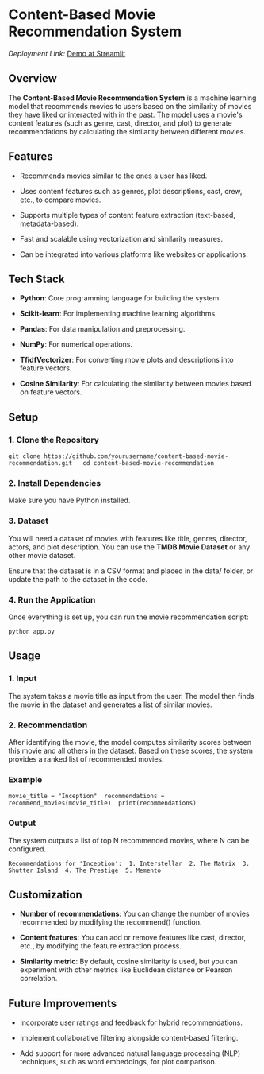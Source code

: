 Content-Based Movie Recommendation System
=========================================

*Deployment Link:* [Demo at Streamlit](https://rock-mine-prediction.streamlit.app/)

Overview
--------

The **Content-Based Movie Recommendation System** is a machine learning model that recommends movies to users based on the similarity of movies they have liked or interacted with in the past. The model uses a movie's content features (such as genre, cast, director, and plot) to generate recommendations by calculating the similarity between different movies.

Features
--------

*   Recommends movies similar to the ones a user has liked.
    
*   Uses content features such as genres, plot descriptions, cast, crew, etc., to compare movies.
    
*   Supports multiple types of content feature extraction (text-based, metadata-based).
    
*   Fast and scalable using vectorization and similarity measures.
    
*   Can be integrated into various platforms like websites or applications.
    

Tech Stack
----------

*   **Python**: Core programming language for building the system.
    
*   **Scikit-learn**: For implementing machine learning algorithms.
    
*   **Pandas**: For data manipulation and preprocessing.
    
*   **NumPy**: For numerical operations.
    
*   **TfidfVectorizer**: For converting movie plots and descriptions into feature vectors.
    
*   **Cosine Similarity**: For calculating the similarity between movies based on feature vectors.
    

Setup
-----

### 1\. Clone the Repository

`git clone https://github.com/yourusername/content-based-movie-recommendation.git  
 cd content-based-movie-recommendation`

### 2\. Install Dependencies

Make sure you have Python installed. 

### 3\. Dataset

You will need a dataset of movies with features like title, genres, director, actors, and plot description. You can use the **TMDB Movie Dataset** or any other movie dataset.

Ensure that the dataset is in a CSV format and placed in the data/ folder, or update the path to the dataset in the code.

### 4\. Run the Application

Once everything is set up, you can run the movie recommendation script:

`python app.py`

Usage
-----

### 1\. Input

The system takes a movie title as input from the user. The model then finds the movie in the dataset and generates a list of similar movies.

### 2\. Recommendation

After identifying the movie, the model computes similarity scores between this movie and all others in the dataset. Based on these scores, the system provides a ranked list of recommended movies.

### Example

`movie_title = "Inception"  recommendations = recommend_movies(movie_title)  print(recommendations)`

### Output

The system outputs a list of top N recommended movies, where N can be configured.

`Recommendations for 'Inception':  1. Interstellar  2. The Matrix  3. Shutter Island  4. The Prestige  5. Memento`

Customization
-------------

*   **Number of recommendations**: You can change the number of movies recommended by modifying the recommend() function.
    
*   **Content features**: You can add or remove features like cast, director, etc., by modifying the feature extraction process.
    
*   **Similarity metric**: By default, cosine similarity is used, but you can experiment with other metrics like Euclidean distance or Pearson correlation.
    

Future Improvements
-------------------

*   Incorporate user ratings and feedback for hybrid recommendations.
    
*   Implement collaborative filtering alongside content-based filtering.
    
*   Add support for more advanced natural language processing (NLP) techniques, such as word embeddings, for plot comparison.
